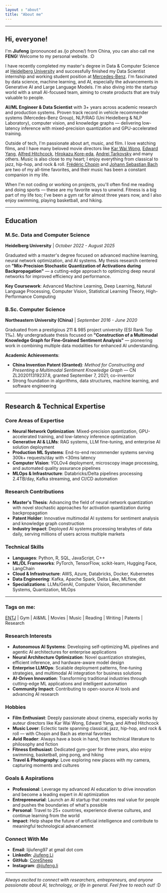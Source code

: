 ```yaml
---
layout : "about"
title: "About me"
---
```


---
## Hi, everyone!  

I'm **Jiufeng** (pronounced as /jo phone/) from China, you can also call me **FENG**! Welcome to my personal website. :D

I have recently completed my master's degree in Data & Computer Science at [Heidelberg University](https://www.uni-heidelberg.de/en) and successfully finished my Data Scientist internship and working student position at [Mercedes-Benz](https://www.mercedes-benz.com/en/). I'm fascinated by data science, machine learning, and AI, especially the advancements in Generative AI and Large Language Models. I'm also diving into the startup world with a small AI-focused team, aiming to create products that are truly valuable to people.

**AI/ML Engineer & Data Scientist** with 3+ years across academic research and production systems. Proven track record in vehicle recommender systems (Mercedes-Benz Group), NLP/RAG (Uni Heidelberg & NLP Laboratory), computer vision, and knowledge graphs — delivering low-latency inference with mixed-precision quantization and GPU-accelerated training.

Outside of tech, I'm passionate about art, music, and film. I love watching films, and I have many beloved movie directors like [Kar Wai Wong](https://en.wikipedia.org/wiki/Wong_Kar-wai), [Edward Yang](https://en.wikipedia.org/wiki/Edward_Yang), [Alfred Hitchcock](https://en.wikipedia.org/wiki/Alfred_Hitchcock), [Hirokazu Kore-eda](https://en.wikipedia.org/wiki/Hirokazu_Kore-eda), [Andrei Tarkovsky](https://en.wikipedia.org/wiki/Andrei_Tarkovsky) and many others. Music is also close to my heart; I enjoy everything from classical to jazz, hip-hop, and rock & roll. [Frédéric Chopin](https://en.wikipedia.org/wiki/Fr%C3%A9d%C3%A9ric_Chopin) and [Johann Sebastian Bach](https://de.wikipedia.org/wiki/Johann_Sebastian_Bach) are two of my all-time favorites, and their music has been a constant companion in my life.

When I'm not coding or working on projects, you'll often find me reading and doing sports — these are my favorite ways to unwind. Fitness is a big part of my life too; I've been a gym rat for almost three years now, and I also enjoy swimming, playing basketball, and hiking.

---

## Education

### **M.Sc. Data and Computer Science**
**Heidelberg University** | *October 2022 - August 2025*

Graduated with a master's degree focused on advanced machine learning, neural network optimization, and AI systems. My thesis research centered on **"Mix-Precision Stochastic Quantization of Activations during Backpropagation"** — a cutting-edge approach to optimizing deep neural networks for improved efficiency and performance.

**Key Coursework**: Advanced Machine Learning, Deep Learning, Natural Language Processing, Computer Vision, Statistical Learning Theory, High-Performance Computing

### **B.Sc. Computer Science**
**Northeastern University (China)** | *September 2016 - June 2020*

Graduated from a prestigious 211 & 985 project university (ESI Rank Top 1‰). My undergraduate thesis focused on **"Construction of a Multimodal Knowledge Graph for Fine-Grained Sentiment Analysis"** — pioneering work in combining multiple data modalities for enhanced AI understanding.

**Academic Achievements**: 
- **China Invention Patent (Granted)**: *Method for Constructing and Presenting a Multimodal Sentiment Knowledge Graph* — CN ZL202011319237.8, granted September 7, 2021; co-inventor
- Strong foundation in algorithms, data structures, machine learning, and software engineering

---

## Research & Technical Expertise

### **Core Areas of Expertise**
- **Neural Network Optimization**: Mixed-precision quantization, GPU-accelerated training, and low-latency inference optimization
- **Generative AI & LLMs**: RAG systems, LLM fine-tuning, and enterprise AI solution deployment
- **Production ML Systems**: End-to-end recommender systems serving 300k+ requests/day with <30ms latency
- **Computer Vision**: YOLOv4 deployment, microscopy image processing, and automated quality assurance pipelines
- **MLOps & Infrastructure**: Databricks/Delta pipelines processing 2.4TB/day, Kafka streaming, and CI/CD automation

### **Research Contributions**
- **Master's Thesis**: Advancing the field of neural network quantization with novel stochastic approaches for activation quantization during backpropagation
- **Patent Holder**: Innovative multimodal AI systems for sentiment analysis and knowledge graph construction
- **Industry Impact**: Deployed AI systems processing terabytes of data daily, serving millions of users across multiple markets

### **Technical Skills**
- **Languages**: Python, R, SQL, JavaScript, C++
- **ML/DL Frameworks**: PyTorch, TensorFlow, scikit-learn, Hugging Face, LangChain
- **Cloud & Infrastructure**: AWS, Azure, Databricks, Docker, Kubernetes
- **Data Engineering**: Kafka, Apache Spark, Delta Lake, MLflow, dbt
- **Specializations**: LLMs/GenAI, Computer Vision, Recommender Systems, Quantization, MLOps

---

### Tags on me:
[ENTJ](https://www.16personalities.com/entj-personality) | Gym | AI&ML | Movies | Music | Reading | Writing | Patents | Research
  

### Research Interests
- **Autonomous AI Systems**: Developing self-optimizing ML pipelines and agentic AI architectures for enterprise applications
- **Neural Architecture Optimization**: Novel quantization strategies, efficient inference, and hardware-aware model design
- **Enterprise LLMOps**: Scalable deployment patterns, fine-tuning strategies, and multimodal AI integration for business solutions
- **AI-Driven Innovation**: Transforming traditional industries through cutting-edge ML applications and intelligent automation
- **Community Impact**: Contributing to open-source AI tools and advancing AI research

### Hobbies
- **Film Enthusiast**: Deeply passionate about cinema, especially works by auteur directors like Kar Wai Wong, Edward Yang, and Alfred Hitchcock
- **Music Lover**: Eclectic taste spanning classical, jazz, hip-hop, and rock & roll — with Chopin and Bach as eternal favorites
- **Avid Reader**: Always have a book in hand, from technical literature to philosophy and fiction
- **Fitness Enthusiast**: Dedicated gym-goer for three years, also enjoy swimming, basketball, ping pong, and hiking
- **Travel & Photography**: Love exploring new places with my camera, capturing moments and cultures

### Goals & Aspirations
- **Professional**: Leverage my advanced AI education to drive innovation and become a leading expert in AI optimization
- **Entrepreneurial**: Launch an AI startup that creates real value for people and pushes the boundaries of what's possible
- **Personal**: Travel to 25+ countries, experience diverse cultures, and continue learning from the world
- **Impact**: Help shape the future of artificial intelligence and contribute to meaningful technological advancement

### Connect With Me
- **Email**: lijiufeng97 at gmail dot com
- **LinkedIn**: [Jiufeng Li](https://www.linkedin.com/in/jiufeng-li-520040273/)
- **GitHub**: [CoreSheep](https://github.com/CoreSheep)
- **Instagram**: [@jiufeng.li](https://www.instagram.com/jiufeng.li/)

---

*Always excited to connect with researchers, entrepreneurs, and anyone passionate about AI, technology, or life in general. Feel free to reach out!* :D